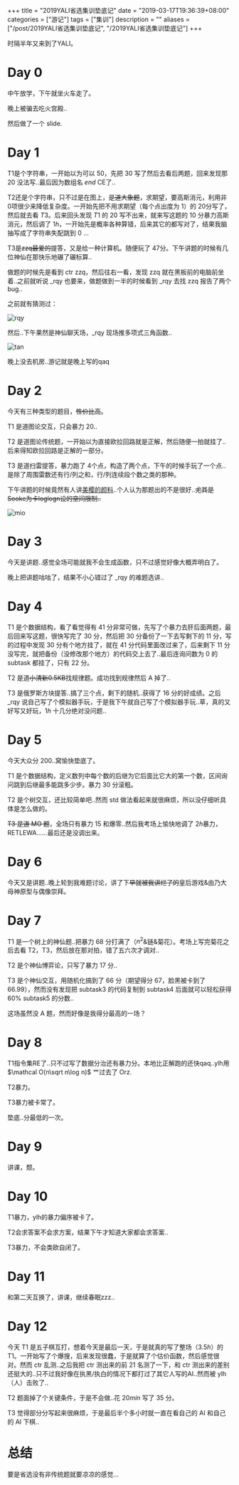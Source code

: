 +++
title = "2019YALI省选集训垫底记"
date = "2019-03-17T19:36:39+08:00"
categories = ["游记"]
tags = ["集训"]
description = ""
aliases = ["/post/2019YALI省选集训垫底记", "/2019YALI省选集训垫底记"]
+++


时隔半年又来到了YALI。

<!--more-->

# Day 0

中午放学，下午就坐火车走了。

晚上被骗去吃火宫殿..

然后做了一个 slide.

# Day 1

T1是个字符串，一开始以为可以 $50$，先把 $30$ 写了然后去看后两题，回来发现那 $20$ 没法写..最后因为数组名 $end$ CE了..

T2还是个字符串，只不过是在图上，~~是道大象题~~，求期望，要高斯消元，利用非 $0​$ 项很少来降低复杂度。一开始先把不用求期望（每个点出度为 $1​$）的 $20​$ 分写了，然后就去看 $T3​$。后来回头发现 $T1​$ 的 $20​$ 写不出来，就来写这题的 $10​$ 分暴力高斯消元，然后调了 $1h​$，一开始先是概率各种算错，后来其它的都写对了，结果我脑抽写成了字符串失配跳到 $0​$ ...

T3是~~zzq最爱的~~提答，又是给一种计算机。随便玩了 $47​$ 分。下午讲题的时候有几位神仙在那快乐地碾了碾标算..

做题的时候先是看到 ctr zzq，然后往右一看，发现 zzq 就在黑板前的电脑前坐着..之前就听说 _rqy 也要来，做题做到一半的时候看到 _rqy 去找 zzq 报告了两个 bug.. 

之前就有猜测过：

![rqy](/post_img/2019YALI省选集训垫底记/rqy.png)

然后..下午果然是神仙聊天场，_rqy 现场推多项式三角函数..

![tan](/post_img/2019YALI省选集训垫底记/tan.jpg)

晚上没去机房..游记就是晚上写的qaq

# Day 2

今天有三种类型的题目，~~性价比高~~。

T1 是道图论交互，只会暴力 $20$..

T2 是道图论传统题，一开始以为直接欧拉回路就是正解，然后随便一拍就挂了..后来得知欧拉回路是正解的一部分。

T3 是道扫雷提答，暴力跑了 $4​$ 个点，构造了两个点，下午的时候手玩了一个点..是除了周围雷数还有行/列之和，行/列连续段个数之类的那种。

下午讲题的时候竟然有人讲[美樱的颜料](https://www.luogu.org/problemnew/show/P4963)..个人认为那题出的不是很好..~~尤其是Sooke为卡loglogn设的空间限制..~~

![mio](/post_img/2019YALI省选集训垫底记/mio.jpg)

# Day 3

今天是讲题..感觉全场可能就我不会生成函数，只不过感觉好像大概弄明白了。

晚上把讲题咕咕了，结果不小心错过了 _rqy 的难题选讲..

# Day 4

T1 是个数据结构，看了看觉得有 $41$ 分非常可做，先写了个暴力去肝后面两题，最后回来写这题，很快写完了 $30$ 分，然后把 $30$ 分备份了一下去写剩下的 $11$ 分，写的过程中发现 $30$ 分有个地方挂了，就在 $41$ 分代码里面改过来了，后来剩下 $11$ 分没写完，就把备份（没修改那个地方）的代码交上去了..最后连询问数为 $0$ 的 subtask 都挂了，只有 $22$ 分。

T2 是道~~小清新0.5KB~~找规律题。成功找到规律然后 A 掉了..

T3 是俄罗斯方块提答..搞了三个点，剩下的随机..获得了 $16$ 分的好成绩。之后 _rqy 说自己写了个模拟器手玩，于是我下午就自己写了个模拟器手玩..草，真的又好写又好玩，$1h$ 十几分绝对没问题..

# Day 5

今天大众分 $200$..窝愉快垫底了。

T1 是个数据结构，定义数列中每个数的后继为它后面比它大的第一个数，区间询问跳到后继最多能跳多少步。暴力 $30$ 分滚粗。

T2 是个树交互，还比较简单吧..然而 std 做法看起来就很麻烦，所以没仔细听具体是怎么做的。

~~T3 是道 MO 题~~，全场只有暴力 $15$ 和爆零..然后我考场上愉快地调了 $2h​$ 暴力，RETLEWA……最后还是没调出来。

# Day 6

今天又是讲题..晚上轮到我难题讨论，讲了下~~早就被我讲烂了的~~皇后游戏&由乃大母神原型与偶像崇拜。

# Day 7

T1 是一个树上的神仙题..把暴力 $68$ 分打满了（$n^2$&链&菊花）。考场上写完菊花之后去看 T2，T3，然后放在那对拍，错了五六次才调对..

T2 是个神仙博弈论，只写了暴力 $17$ 分..

T3 是个神仙交互，用随机化搞到了 $66$ 分（期望得分 $67$，脸黑被卡到了 $66.99$），然而没有发现把 subtask3 的代码复制到 subtask4 后面就可以轻松获得 $60\%$ subtask5 的分数..

这场虽然没 A 题，然而好像是我得分最高的一场？

# Day 8

T1指令集RE了..只不过写了数据分治还有暴力分。本地比正解跑的还快qaq..ylh用 $\mathcal O(n\sqrt n\log n)$ 艹过去了 Orz.

T2暴力。

T3暴力被卡常了。

垫底..分最低的一次。

# Day 9

讲课，颓。

# Day 10

T1暴力，ylh的暴力偏序被卡了。

T2会求答案不会求方案，结果下午才知道大家都会求答案..

T3暴力，不会类欧自闭了。

# Day 11

和第二天互换了，讲课，继续春眠zzz..

# Day 12

今天 T1 是五子棋互打，想着今天是最后一天，于是就真的写了整场（$3.5h$）的 T1。一开始写了个爆搜，后来发现很蠢，于是就算了个估价函数，然后感觉很对。然而 ctr 乱测..之后我把 ctr 测出来的前 $21$ 名测了一下，和 ctr 测出来的差别还挺大的..只不过我好像在执黑/执白的情况下都打过了其它人写的AI..然而被 ylh（人）击败了..

T2 题面掉了个关键条件，于是不会做..花 $20min$ 写了 $35$ 分。

T3 觉得部分分写起来很麻烦，于是最后半个多小时就一直在看自己的 AI 和自己的 AI 下棋..

# 总结

要是省选没有非传统题就要凉凉的感觉...

